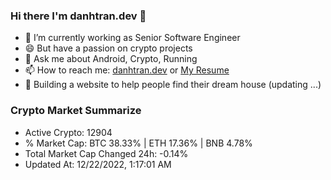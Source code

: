### Hi there I'm danhtran.dev 👋

- 🔭 I’m currently working as Senior Software Engineer
- 😄 But have a passion on crypto projects
- 💬 Ask me about Android, Crypto, Running 
- 📫 How to reach me: <a href="https://danhtran.dev" target="_blank">danhtran.dev</a> or <a href="Dan-Resume.pdf" target="_blank">My Resume</a>
- 🌱 Building a website to help people find their dream house (updating ...)

### Crypto Market Summarize
- Active Crypto: 12904
- % Market Cap: BTC 38.33% | ETH 17.36% | BNB 4.78%
- Total Market Cap Changed 24h: -0.14%
- Updated At: 12/22/2022, 1:17:01 AM
